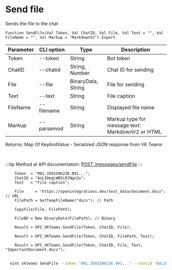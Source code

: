 ﻿---
sidebar_position: 2
---

# Send file
 Sends the file to the chat



`Function SendFile(Val Token, Val ChatID, Val File, Val Text = "", Val FileName = "", Val Markup = "MarkdownV2") Export`

  | Parameter | CLI option | Type | Description |
  |-|-|-|-|
  | Token | --token | String | Bot token |
  | ChatID | --chatid | String, Number | Chat ID for sending |
  | File | --file | BinaryData, String | File for sending |
  | Text | --text | String | File caption |
  | FileName | --filename | String | Displayed file name |
  | Markup | --parsemod | String | Markup type for message text: MarkdownV2 or HTML |

  
  Returns:  Map Of KeyAndValue - Serialized JSON response from VK Teams

<br/>

:::tip
Method at API documentation: [POST /messages/sendFile](https://teams.vk.com/botapi/#/messages/post_messages_sendFile)
:::
<br/>


```bsl title="Code example"
    Token  = "001.3501506236.091...";
    ChatID = "AoLI0egLWBSLR1Ngn2w";
    Text   = "File caption";

    File     = "https://openintegrations.dev/test_data/document.docx"; // URL
    FilePath = GetTempFileName("docx"); // Path

    CopyFile(File, FilePath);

    FileBD = New BinaryData(FilePath); // Binary

    Result = OPI_VKTeams.SendFile(Token, ChatID, File);

    Result = OPI_VKTeams.SendFile(Token, ChatID, FilePath, Text);

    Result = OPI_VKTeams.SendFile(Token, ChatID, File, Text, "ImportantDocument.docx");
```



```sh title="CLI command example"
    
  oint vkteams SendFile --token "001.3501506236.091..." --chatid "AoLI0egLWBSLR1Ngn2w" --file "https://openintegrations.dev/test_data/document.docx // URL" --text "File caption" --filename %filename% --parsemod %parsemod%

```

```json title="Result"

```
